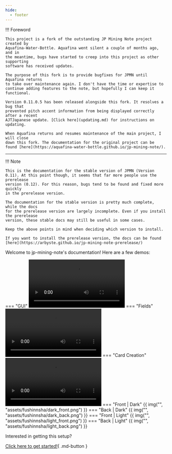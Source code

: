 ```yaml
---
hide:
  - footer
---
```

!!! Foreword

    This project is a fork of the outstanding JP Mining Note project created by
    Aquafina-Water-Bottle. Aquafina went silent a couple of months ago, and in
    the meantime, bugs have started to creep into this project as other supporting
    software has received updates.

    The purpose of this fork is to provide bugfixes for JPMN until Aquafina returns
    to take over maintenance again. I don't have the time or expertise to
    continue adding features to the note, but hopefully I can keep it functional.

    Version 0.11.0.5 has been released alongside this fork. It resolves a bug that
    prevented pitch accent information from being displayed correctly after a recent
    AJTJapanese update. [Click here](updating.md) for instructions on updating.

    When Aquafina returns and resumes maintenance of the main project, I will close
    down this fork. The documentation for the original project can be found [here](https://aquafina-water-bottle.github.io/jp-mining-note/).

---
!!! Note

    This is the documentation for the stable version of JPMN (Version
    0.11). At this point though, it seems that far more people use the prerelease
    version (0.12). For this reason, bugs tend to be found and fixed more quickly
    in the prerelease version.

    The documentation for the stable version is pretty much complete, while the docs
    for the prerelease version are largely incomplete. Even if you install the prerelease
    version, these stable docs may still be useful in some cases.

    Keep the above points in mind when deciding which version to install.

    If you want to install the prerelease version, the docs can be found
    [here](https://arbyste.github.io/jp-mining-note-prerelease/)

Welcome to jp-mining-note's documentation!
Here are a few demos:

=== "GUI"
    ![type:video](https://user-images.githubusercontent.com/17107540/187550103-7e50c317-9074-4c7c-a499-fa4ddc89e419.mp4)
=== "Fields"
    ![type:video](https://user-images.githubusercontent.com/17107540/192704142-d8587e82-3c90-4754-a23d-7b7ffff9a164.mp4)
=== "Card Creation"
    ![type:video](https://user-images.githubusercontent.com/17107540/192704164-dd075092-58da-4964-9ddf-d89627f60d3c.mp4)
=== "Front | Dark"
    {{ img("", "assets/fushinnsha/dark_front.png") }}
=== "Back | Dark"
    {{ img("", "assets/fushinnsha/dark_back.png") }}
=== "Front | Light"
    {{ img("", "assets/fushinnsha/light_front.png") }}
=== "Back | Light"
    {{ img("", "assets/fushinnsha/light_back.png") }}


Interested in getting this setup?

[Click here to get started!](preface.md){ .md-button }

